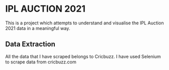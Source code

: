 # IPL AUCTION 2021

This is a project which attempts to understand and visualise the IPL Auction 2021 data in a meaningful way.

## Data Extraction

All the data that I have scraped belongs to Cricbuzz. I have used Selenium to scrape data from cricbuzz.com


